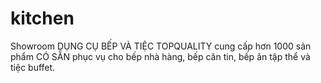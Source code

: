 # kitchen
Showroom DỤNG CỤ BẾP VÀ TIỆC TOPQUALITY cung cấp hơn 1000 sản phẩm CÓ SẴN phục vụ cho bếp nhà hàng, bếp căn tin, bếp ăn tập thể và tiệc buffet.
